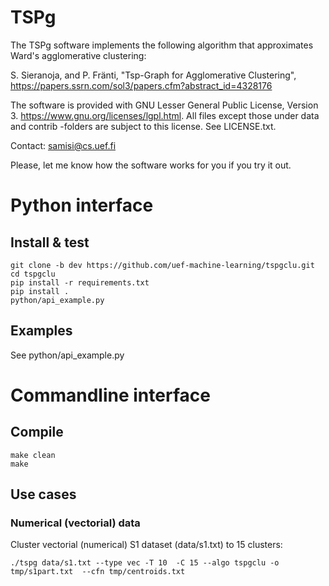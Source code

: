 
# TSPg

The TSPg software implements the following algorithm that approximates Ward's agglomerative clustering:

S. Sieranoja, and P. Fränti, "Tsp-Graph for Agglomerative Clustering", https://papers.ssrn.com/sol3/papers.cfm?abstract_id=4328176

The software is provided with GNU Lesser General Public License, Version 3. https://www.gnu.org/licenses/lgpl.html. All files except those under data and contrib -folders are subject to this license. See LICENSE.txt.

Contact: samisi@cs.uef.fi

Please, let me know how the software works for you if you try it out.

# Python interface

## Install & test
```
git clone -b dev https://github.com/uef-machine-learning/tspgclu.git
cd tspgclu
pip install -r requirements.txt
pip install .
python/api_example.py
```

## Examples
See python/api_example.py

# Commandline interface
## Compile

```
make clean
make
```

## Use cases

### Numerical (vectorial) data
Cluster vectorial (numerical) S1 dataset (data/s1.txt) to 15 clusters:
```
./tspg data/s1.txt --type vec -T 10  -C 15 --algo tspgclu -o tmp/s1part.txt  --cfn tmp/centroids.txt
```
